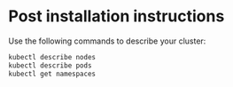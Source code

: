 # Post installation instructions

Use the following commands to describe your cluster:

```bash
kubectl describe nodes
kubectl describe pods
kubectl get namespaces
```

